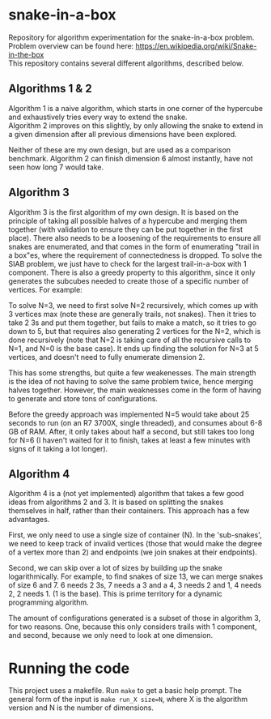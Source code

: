 # snake-in-a-box

Repository for algorithm experimentation for the snake-in-a-box problem.  
Problem overview can be found here: https://en.wikipedia.org/wiki/Snake-in-the-box  
This repository contains several different algorithms, described below.  

## Algorithms 1 & 2

Algorithm 1 is a naive algorithm, which starts in one corner of the hypercube and exhaustively tries every way to extend the snake.  
Algorithm 2 improves on this slightly, by only allowing the snake to extend in a given dimension after all previous dimensions have been explored.

Neither of these are my own design, but are used as a comparison benchmark. Algorithm 2 can finish dimension 6 almost instantly, have not seen how long 7 would take.
## Algorithm 3

Algorithm 3 is the first algorithm of my own design. It is based on the principle of taking all possible halves of a hypercube and merging them together
(with validation to ensure they can be put together in the first place). There also needs to be a loosening of the requirements to ensure all snakes
are enumerated, and that comes in the form of enumerating "trail in a box"es, where the requirement of connectedness is dropped. To solve the SIAB problem, we
just have to check for the largest trail-in-a-box with 1 component.
There is also a greedy property to this algorithm, since it only generates the subcubes needed to create those of a specific number of vertices. For example:  

To solve N=3, we need to first solve N=2 recursively, which comes up with 3 vertices max (note these are generally trails, not snakes).
Then it tries to take 2 3s and put them together, but fails to make a match, so it tries to go down to 5, but that requires also generating
2 vertices for the N=2, which is done recursively (note that N=2 is taking care of all the recursive calls to N=1, and N=0 is the base case).
It ends up finding the solution for N=3 at 5 vertices, and doesn't need to fully enumerate dimension 2.  

This has some strengths, but quite a few weakenesses. The main strength is the idea of not having to solve the same problem twice, hence merging halves together.
However, the main weaknesses come in the form of having to generate and store tons of configurations.  

Before the greedy approach was implemented N=5 would take about 25 seconds to run (on an R7 3700X, single threaded), and consumes about 6-8 GB of RAM. After,
it only takes about half a second, but still takes too long for N=6 (I haven't waited for it to finish, takes at least a few minutes with signs of it taking a lot longer).

## Algorithm 4

Algorithm 4 is a (not yet implemented) algorithm that takes a few good ideas from algorithms 2 and 3. It is based on splitting the snakes themselves in half,
rather than their containers. This approach has a few advantages.  

First, we only need to use a single size of container (N). In the 'sub-snakes', we need to keep track of invalid vertices (those that
would make the degree of a vertex more than 2) and endpoints (we join snakes at their endpoints).  

Second, we can skip over a lot of sizes by building up the snake logarithmically. For example, to find snakes of size 13, we can merge snakes of size 6 and 7. 6 needs 2 3s,
7 needs a 3 and a 4, 3 needs 2 and 1, 4 needs 2, 2 needs 1. (1 is the base). This is prime territory for a dynamic programming algorithm.

The amount of configurations generated is a subset of those in algorithm 3, for two reasons. One, because this only considers trails with 1 component, and second, because
we only need to look at one dimension.

# Running the code

This project uses a makefile. Run ```make``` to get a basic help prompt. The general form of the input is ```make run_X size=N```,
where X is the algorithm version and N is the number of dimensions.

